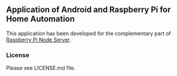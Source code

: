 ## Application of Android and Raspberry Pi for Home Automation

This application has been developed for the complementary part of [Raspberry Pi Node Server](https://github.com/farhanarrafi/pi-node).

### License

Please see LICENSE.md file.